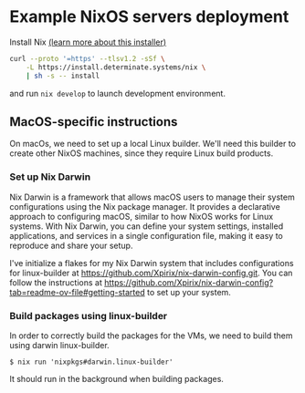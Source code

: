 # Example NixOS servers deployment

Install Nix
  [(learn more about this installer)](https://zero-to-nix.com/start/install)
```bash
curl --proto '=https' --tlsv1.2 -sSf \
    -L https://install.determinate.systems/nix \
    | sh -s -- install
  ```

and run `nix develop` to launch development environment.

## MacOS-specific instructions

On macOs, we need to set up a local Linux builder. We'll need this builder to create other NixOS machines, since they require Linux build products.

### Set up Nix Darwin

Nix Darwin is a framework that allows macOS users to manage their system configurations using the Nix package manager. It provides a declarative approach to configuring macOS, similar to how NixOS works for Linux systems. With Nix Darwin, you can define your system settings, installed applications, and services in a single configuration file, making it easy to reproduce and share your setup.

I've initialize a flakes for my Nix Darwin system that includes configurations for linux-builder at https://github.com/Xpirix/nix-darwin-config.git.
You can follow the instructions at https://github.com/Xpirix/nix-darwin-config?tab=readme-ov-file#getting-started to set up your system.

### Build packages using linux-builder

In order to correctly build the packages for the VMs, we need to build them using darwin linux-builder.
```
$ nix run 'nixpkgs#darwin.linux-builder'
```
It should run in the background when building packages.
